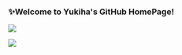 ### ✨Welcome to Yukiha's GitHub HomePage!


![](https://github-readme-stats.vercel.app/api/top-langs/?username=qiuhaiyong&theme=dark&layout=compact)

![](https://github-readme-stats.vercel.app/api?username=qiuhaiyong&show_icons=true&theme=dark&count_private=true)

